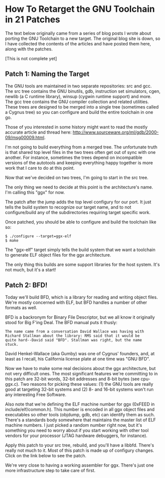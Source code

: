How To Retarget the GNU Toolchain in 21 Patches
===============================================

The text below originally came from a series of blog posts I wrote
about porting the GNU Toolchain to a new target.  The original blog
site is down, so I have collected the contents of the articles and
have posted them here, along with the patches.

[This is not complete yet]

Patch 1: Naming the Target
-------------------------

The GNU tools are maintained in two separate repositories: src and
gcc. The src tree contains the GNU binutils, gdb, instruction set
simulators, cgen, newlib (a C runtime library), winsup (cygwin runtime
support) and more. The gcc tree contains the GNU compiler collection
and related utilities. These trees are designed to be merged into a
single tree (sometimes called a Cygnus tree) so you can configure and
build the entire toolchain in one go.

Those of you interested in some history might want to read the mostly
accurate article and thread here:
http://www.sourceware.org/ml/gdb/2000-09/msg00009.html.

I'm not going to build everything from a merged tree. The unfortunate
truth is that shared top level files in the two trees often get out of
sync with one another. For instance, sometimes the trees depend on
incompatible versions of the autotools and keeping everything happy
together is more work that I care to do at this point.

Now that we've decided on two trees, I'm going to start in the src
tree.

The only thing we need to decide at this point is the architecture's
name. I'm calling this "ggx" for now.

The patch after the jump adds the top level configury for our port. It
just tells the build system to recognize our target name, and to not
configure/build any of the subdirectories requiring target specific
work.

Once patched, you should be able to configure and build the toolchain
like so:

    $ ./configure --target=ggx-elf
    $ make

The "ggx-elf" target simply tells the build system that we want a
toolchain to generate ELF object files for the ggx architecture.

The only thing this builds are some support libraries for the host
system. It's not much, but it's a start!


Patch 2: BFD!
-------------

Today we'll build BFD, which is a library for reading and writing
object files. We're mostly concerned with ELF, but BFD handles a
number of other formats as well.

BFD is a backronym for Binary File Descriptor, but we all know it
originally stood for Big F'ing Deal. The BFD manual puts it thusly:

    The name came from a conversation David Wallace was having with
    Richard Stallman about the library: RMS said that it would be
    quite hard--David said "BFD". Stallman was right, but the name
    stuck.

David Henkel-Wallace (aka Gumby) was one of Cygnus' founders, and, at
least as I recall, his California license plate at one time was "GNU
BFD".

Now we have to make some real decisions about the ggx architecture,
but not very difficult ones. The most significant features we're
committing to in this patch are 32-bit words, 32-bit addresses and
8-bit bytes (see cpu-ggx.c). Two reasons for picking these values: (1)
the GNU tools are really good at targeting 32-bit systems and (2) 8-
and 16-bit systems won't run any interesting Free Software.

Also note that we're defining the ELF machine number for ggx (0xFEED
in include/elf/common.h). This number is encoded in all ggx object
files and executables so other tools (objdump, gdb, etc) can identify
them as such. There's a standards body somewhere that maintains the
master list of ELF machine numbers. I just picked a random number
right now, but it's something you need to worry about if you start
working with other tool vendors for your processor (JTAG hardware
debuggers, for instance).

Apply this patch to your src tree, rebuild, and you'll have a
libbfd. There's really not much to it. Most of this patch is made up
of configury changes. Click on the link below to see the patch.

We're very close to having a working assembler for ggx. There's just
one more infrastructure step to take care of first.

